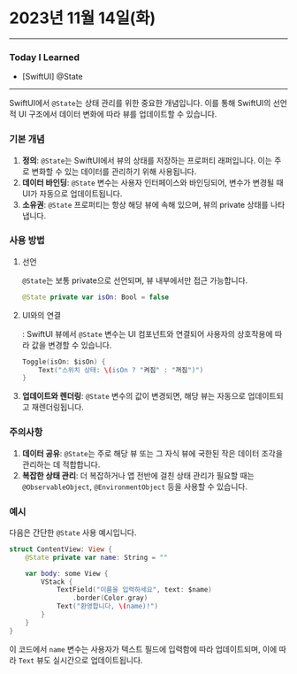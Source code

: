 # 2023년 11월 14일(화)

---

### Today I Learned 

- [SwiftUI] @State

---

SwiftUI에서 `@State`는 상태 관리를 위한 중요한 개념입니다. 이를 통해 SwiftUI의 선언적 UI 구조에서 데이터 변화에 따라 뷰를 업데이트할 수 있습니다. 

### 기본 개념

1. **정의**: `@State`는 SwiftUI에서 뷰의 상태를 저장하는 프로퍼티 래퍼입니다. 이는 주로 변화할 수 있는 데이터를 관리하기 위해 사용됩니다.
2. **데이터 바인딩**: `@State` 변수는 사용자 인터페이스와 바인딩되어, 변수가 변경될 때 UI가 자동으로 업데이트됩니다.
3. **소유권**: `@State` 프로퍼티는 항상 해당 뷰에 속해 있으며, 뷰의 private 상태를 나타냅니다.

### 사용 방법

1. 선언

   `@State`는 보통 private으로 선언되며, 뷰 내부에서만 접근 가능합니다.

   ```swift
   @State private var isOn: Bool = false
   ```

2. UI와의 연결

   : SwiftUI 뷰에서 `@State` 변수는 UI 컴포넌트와 연결되어 사용자의 상호작용에 따라 값을 변경할 수 있습니다.

   ```swift
   Toggle(isOn: $isOn) {
       Text("스위치 상태: \(isOn ? "켜짐" : "꺼짐")")
   }
   ```

3. **업데이트와 렌더링**: `@State` 변수의 값이 변경되면, 해당 뷰는 자동으로 업데이트되고 재렌더링됩니다.

### 주의사항

1. **데이터 공유**: `@State`는 주로 해당 뷰 또는 그 자식 뷰에 국한된 작은 데이터 조각을 관리하는 데 적합합니다.
2. **복잡한 상태 관리**: 더 복잡하거나 앱 전반에 걸친 상태 관리가 필요할 때는 `@ObservableObject`, `@EnvironmentObject` 등을 사용할 수 있습니다.

### 예시

다음은 간단한 `@State` 사용 예시입니다.

```swift
struct ContentView: View {
    @State private var name: String = ""

    var body: some View {
        VStack {
            TextField("이름을 입력하세요", text: $name)
                .border(Color.gray)
            Text("환영합니다, \(name)!")
        }
    }
}
```

이 코드에서 `name` 변수는 사용자가 텍스트 필드에 입력함에 따라 업데이트되며, 이에 따라 `Text` 뷰도 실시간으로 업데이트됩니다.

